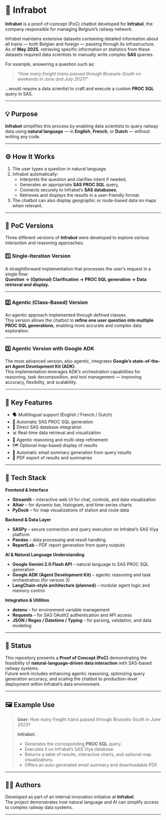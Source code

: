 # 🚆 Infrabot

**Infrabot** is a proof-of-concept (PoC) chatbot developed for **Infrabel**, the company responsible for managing Belgium’s railway network.  

Infrabel maintains extensive datasets containing detailed information about all trains — both Belgian and foreign — passing through its infrastructure. As of **May 2025**, retrieving specific information or statistics from these datasets required data scientists to manually write complex **SAS** queries.  

For example, answering a question such as:  
> *"How many freight trains passed through Brussels-South on weekends in June and July 2021?"*  

…would require a data scientist to craft and execute a custom **PROC SQL** query in SAS.

---

## 💡 Purpose

**Infrabot** simplifies this process by enabling data scientists to query railway data using **natural language** — in **English**, **French**, or **Dutch** — without writing any code.

---

## ⚙️ How It Works

1. The user types a question in natural language.  
2. Infrabot automatically:
   - Interprets the question and clarifies intent if needed,  
   - Generates an appropriate **SAS PROC SQL** query,  
   - Connects securely to Infrabel’s **SAS databases**,  
   - Retrieves and displays the results in a user-friendly format.  
3. The chatbot can also display geographic or route-based data on maps when relevant.

---

## 🧩 PoC Versions

Three different versions of **Infrabot** were developed to explore various interaction and reasoning approaches:

### **1️⃣ Single-Iteration Version**
A straightforward implementation that processes the user’s request in a single flow:  
**Question → (Optional) Clarification → PROC SQL generation → Data retrieval and display.**

---

### **2️⃣ Agentic (Class-Based) Version**
An agentic approach implemented through defined classes.  
This version allows the chatbot to **refine one user question into multiple PROC SQL generations**, enabling more accurate and complex data exploration.

---

### **3️⃣ Agentic Version with Google ADK**
The most advanced version, also agentic, integrates **Google’s state-of-the-art Agent Development Kit (ADK)**.  
This implementation leverages ADK’s orchestration capabilities for reasoning, task decomposition, and tool management — improving accuracy, flexibility, and scalability.

---

## 🚀 Key Features

- 🗣️ Multilingual support (English / French / Dutch)  
- 🤖 Automatic SAS PROC SQL generation  
- 🔗 Direct SAS database integration  
- 📊 Real-time data retrieval and visualization  
- 🧠 Agentic reasoning and multi-step refinement  
- 🗺️ Optional map-based display of results  
- 📧 Automatic email summary generation from query results  
- 📄 PDF export of results and summaries  

---

## 🧱 Tech Stack

**Frontend & Interface**
- **Streamlit** – interactive web UI for chat, controls, and data visualization  
- **Altair** – for dynamic bar, histogram, and time-series charts  
- **PyDeck** – for map visualizations of station and route data  

**Backend & Data Layer**
- **SASPy** – secure connection and query execution on Infrabel’s SAS Viya platform  
- **Pandas** – data processing and result handling  
- **ReportLab** – PDF report generation from query outputs  

**AI & Natural Language Understanding**
- **Google Gemini 2.0 Flash API** – natural language to SAS PROC SQL generation  
- **Google ADK (Agent Development Kit)** – agentic reasoning and task orchestration (for version 3)  
- **LangChain-style architecture (planned)** – modular agent logic and memory control  

**Integration & Utilities**
- **dotenv** – for environment variable management  
- **Requests** – for SAS OAuth2 authentication and API access  
- **JSON / Regex / Datetime / Typing** – for parsing, validation, and data modeling  

---

## 📍 Status

This repository presents a **Proof of Concept (PoC)** demonstrating the feasibility of **natural-language-driven data interaction** with SAS-based railway systems.  
Future work includes enhancing agentic reasoning, optimizing query generation accuracy, and scaling the chatbot to production-level deployment within Infrabel’s data environment.

---

## 🖼️ Example Use

> **User:** How many freight trains passed through Brussels-South in June 2023?  
>  
> **Infrabot:**  
> - Generates the corresponding **PROC SQL** query.  
> - Executes it on Infrabel’s SAS Viya database.  
> - Returns a table of results, interactive charts, and optional map visualizations.  
> - Offers an auto-generated email summary and downloadable PDF.

---

## 🧑‍💻 Authors

Developed as part of an internal innovation initiative at **Infrabel**.  
The project demonstrates how natural language and AI can simplify access to complex railway data systems.

---
